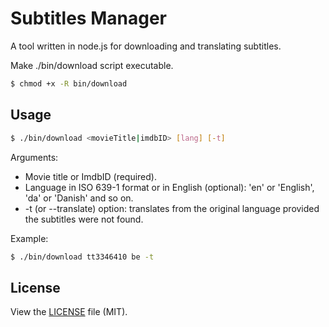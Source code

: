 # Subtitles Manager

A tool written in node.js for downloading
and translating subtitles.

Make ./bin/download script executable.

```bash
$ chmod +x -R bin/download
```

## Usage

```bash
$ ./bin/download <movieTitle|imdbID> [lang] [-t]
```
Arguments:
- Movie title or ImdbID (required).
- Language in ISO 639-1 format or in English (optional):
 'en' or 'English', 'da' or 'Danish' and so on.
- -t (or --translate) option: translates from the original language
  provided the subtitles were not found.

Example:

```bash
$ ./bin/download tt3346410 be -t
```

## License
View the [LICENSE](https://github.com/michaskruzelka/orthographies/blob/master/LICENSE) file
(MIT).